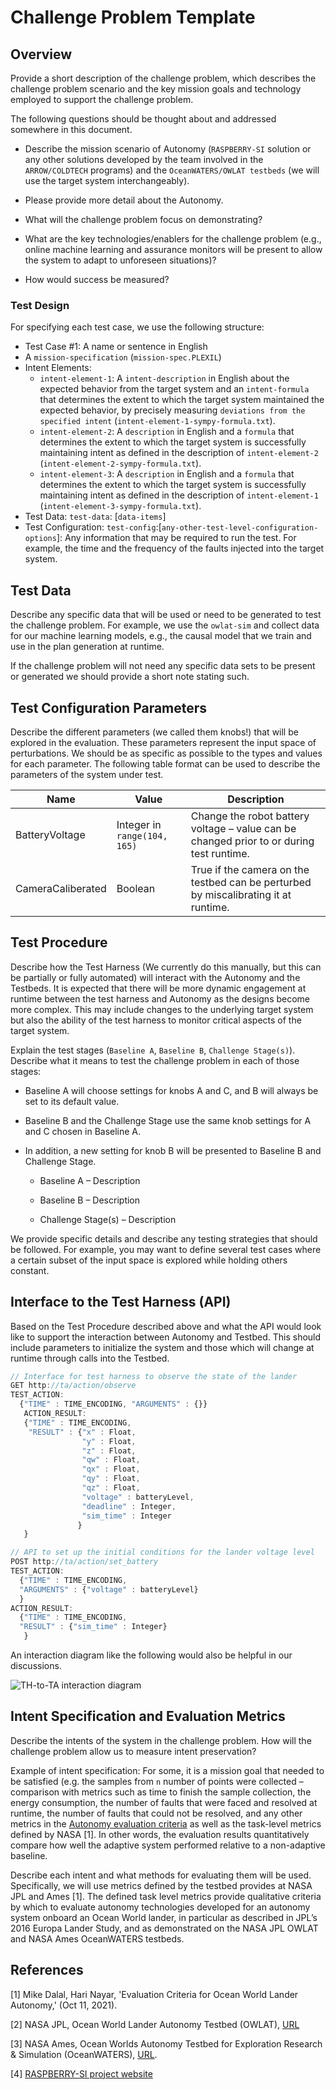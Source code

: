 # Challenge Problem Template

## Overview

Provide a short description of the challenge problem, which describes the challenge problem scenario and the key mission goals and technology employed to support the challenge problem.

The following questions should be thought about and addressed somewhere in this document.

* Describe the mission scenario of  Autonomy (`RASPBERRY-SI` solution or any other solutions developed by the team involved in the `ARROW/COLDTECH` programs) and the `OceanWATERS/OWLAT testbeds` (we will use the target system interchangeably).

* Please provide more detail about the Autonomy.

* What will the challenge problem focus on demonstrating?

* What are the key technologies/enablers for the challenge problem (e.g., online machine learning and assurance monitors will be present to allow the system to adapt to unforeseen situations)?

* How would success be measured?

### Test Design

For specifying each test case, we use the following structure:

- Test Case #1: A name or sentence in English
- A `mission-specification` (`mission-spec.PLEXIL`)
- Intent Elements:
    - `intent-element-1`: A `intent-description` in English about the expected behavior from the target system and an `intent-formula` that determines the extent to which the target system maintained the expected behavior, by precisely measuring `deviations from the specified intent` (`intent-element-1-sympy-formula.txt`). 
    - `intent-element-2`: A `description` in English and a `formula` that determines the extent to which the target system is successfully maintaining intent as defined in the description of `intent-element-2` (`intent-element-2-sympy-formula.txt`). 
    - `intent-element-3`: A `description` in English and a `formula` that determines the extent to which the target system is successfully maintaining intent as defined in the description of `intent-element-1` (`intent-element-3-sympy-formula.txt`). 
- Test Data: `test-data`: [`data-items`]
- Test Configuration: `test-config`:[`any-other-test-level-configuration-options`]: Any information that may be required to run the test. For example, the time and the frequency of the faults injected into the target system. 

## Test Data

Describe any specific data that will be used or need to be generated to test the challenge problem. For example, we use the `owlat-sim` and collect data for our machine learning models, e.g., the causal model that we train and use in the plan generation at runtime.

If the challenge problem will not need any specific data sets to be present or generated we should provide a short note stating such.

## Test Configuration Parameters

Describe the different parameters (we called them knobs!) that will be explored in the evaluation. These parameters represent the input space of perturbations. We should be as specific as possible to the types and values for each parameter. The following table format can be used to describe the parameters of the system under test.

| Name           | Value                        | Description  |
| -------------- | ---------------------------- | ------------ |
| BatteryVoltage | Integer in `range(104, 165)` | Change the robot battery voltage – value can be changed prior to or during test runtime. |
| CameraCaliberated     | Boolean                      | True if the camera on the testbed can be perturbed by miscalibrating it at runtime. |


## Test Procedure

Describe how the Test Harness (We currently do this manually, but this can be partially or fully automated) will interact with the Autonomy and the Testbeds. It is expected that there will be more dynamic engagement at runtime between the test harness and Autonomy as the designs become more complex. This may include changes to the underlying target system but also the ability of the test harness to monitor critical aspects of the target system.

Explain the test stages (`Baseline A`, `Baseline B`, `Challenge Stage(s)`). Describe what it means to test the challenge problem in each of those stages: 

- Baseline A will choose settings for knobs A and C, and B will always be set to its default value.

- Baseline B and the Challenge Stage use the same knob settings for A and C chosen in Baseline A. 

- In addition, a new setting for knob B will be presented to Baseline B and Challenge Stage.

  * Baseline A – Description

  * Baseline B – Description

  * Challenge Stage(s) – Description

We provide specific details and describe any testing strategies that should be followed. For example, you may want to define several test cases where a certain subset of the input space is explored while holding others constant.

## Interface to the Test Harness (API)

Based on the Test Procedure described above and what the API would look like to support the interaction between Autonomy and Testbed. This should include parameters to initialize the system and those which will change at runtime through calls into the Testbed.


```javascript
// Interface for test harness to observe the state of the lander
GET http://ta/action/observe
TEST_ACTION:
  {"TIME" : TIME_ENCODING, "ARGUMENTS" : {}}
   ACTION_RESULT:
   {"TIME" : TIME_ENCODING,
    "RESULT" : {"x" : Float,
                "y" : Float,
                "z" : Float,
                "qw" : Float,
                "qx" : Float,
                "qy" : Float,
                "qz" : Float,
                "voltage" : batteryLevel,
                "deadline" : Integer,
                "sim_time" : Integer
               }
   }
```

```javascript
// API to set up the initial conditions for the lander voltage level
POST http://ta/action/set_battery
TEST_ACTION:
  {"TIME" : TIME_ENCODING,
  "ARGUMENTS" : {"voltage" : batteryLevel}
  }
ACTION_RESULT:
  {"TIME" : TIME_ENCODING,
  "RESULT" : {"sim_time" : Integer}
   }
```

An interaction diagram like the following would also be helpful in our discussions.

![TH-to-TA interaction diagram](figures/template-diagram.png)

## Intent Specification and Evaluation Metrics

Describe the intents of the system in the challenge problem. How will the challenge problem allow us to measure intent preservation?

Example of intent specification: For some, it is a mission goal that needed to be satisfied (e.g. the samples from `n` number of points were collected – comparison with metrics such as time to finish the sample collection, the energy consumption, the number of faults that were faced and resolved at runtime, the number of faults that could not be resolved, and any other metrics in the [Autonomy evaluation criteria](./evaluation_criteria.md) as well as the task-level metrics defined by NASA [1]. In other words, the evaluation results quantitatively compare how well the adaptive system performed relative to a non-adaptive baseline.

Describe each intent and what methods for evaluating them will be used. Specifically, we will use metrics defined by the testbed provides at NASA JPL and Ames [1]. The defined task level metrics provide qualitative criteria by which to evaluate autonomy technologies developed for an autonomy system onboard an Ocean World lander, in particular as described in JPL’s 2016 Europa Lander Study, and as demonstrated on the NASA JPL OWLAT and NASA Ames OceanWATERS testbeds.

## References

[1] Mike Dalal, Hari Nayar, 'Evaluation Criteria for Ocean World Lander Autonomy,' (Oct 11, 2021).

[2] NASA JPL, Ocean World Lander Autonomy Testbed (OWLAT), 
[URL](https://www-robotics.jpl.nasa.gov/how-we-do-it/systems/ocean-world-lander-autonomy-testbed-owlat/) 

[3] NASA Ames, Ocean Worlds Autonomy Testbed for Exploration Research & Simulation (OceanWATERS), [URL](https://github.com/nasa/ow_simulator). 

[4] [RASPBERRY-SI project website](https://nasa-raspberry-si.github.io/raspberry-si/)
